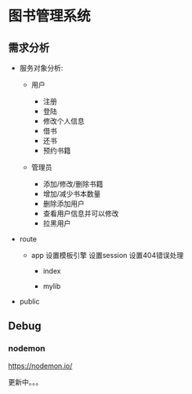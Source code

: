 # 图书管理系统

## 需求分析

- 服务对象分析:
  - 用户
    - 注册
    - 登陆
    - 修改个人信息
    - 借书
    - 还书
    - 预约书籍

  - 管理员
    - 添加/修改/删除书籍
    - 增加/减少书本数量
    - 删除添加用户
    - 查看用户信息并可以修改
    - 拉黑用户

- route
  - app
    设置模板引擎
    设置session
    设置404错误处理

    - index


    - mylib


- public


## Debug

### nodemon

https://nodemon.io/



更新中。。。

